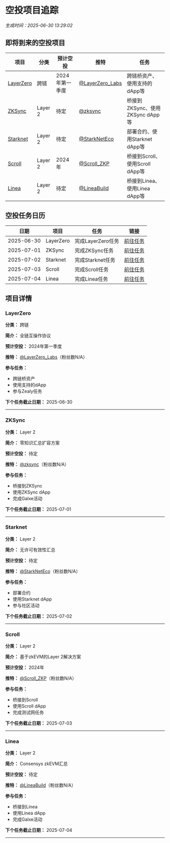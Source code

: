 # 空投项目追踪

*生成时间：2025-06-30 13:29:02*

## 即将到来的空投项目

| 项目 | 分类 | 预计空投 | 推特 | 任务 |
|------|------|----------|------|------|
| [LayerZero](#layerzero) | 跨链 | 2024年第一季度 | [@LayerZero_Labs](https://twitter.com/LayerZero_Labs) | 跨链桥资产、使用支持的dApp等 |
| [ZKSync](#zksync) | Layer 2 | 待定 | [@zksync](https://twitter.com/zksync) | 桥接到ZKSync、使用ZKSync dApp等 |
| [Starknet](#starknet) | Layer 2 | 待定 | [@StarkNetEco](https://twitter.com/StarkNetEco) | 部署合约、使用Starknet dApp等 |
| [Scroll](#scroll) | Layer 2 | 2024年 | [@Scroll_ZKP](https://twitter.com/Scroll_ZKP) | 桥接到Scroll、使用Scroll dApp等 |
| [Linea](#linea) | Layer 2 | 待定 | [@LineaBuild](https://twitter.com/LineaBuild) | 桥接到Linea、使用Linea dApp等 |

## 空投任务日历

| 日期 | 项目 | 任务 | 链接 |
|------|------|------|------|
| 2025-06-30 | LayerZero | 完成LayerZero任务 | [前往任务](https://zealy.io/c/layerzero/questboard) |
| 2025-07-01 | ZKSync | 完成ZKSync任务 | [前往任务](https://zealy.io/c/zksync/questboard) |
| 2025-07-02 | Starknet | 完成Starknet任务 | [前往任务](https://zealy.io/c/starknet/questboard) |
| 2025-07-03 | Scroll | 完成Scroll任务 | [前往任务](https://zealy.io/c/scroll/questboard) |
| 2025-07-04 | Linea | 完成Linea任务 | [前往任务](https://zealy.io/c/linea/questboard) |

## 项目详情

### LayerZero

**分类：** 跨链

**简介：** 全链互操作协议

**预计空投：** 2024年第一季度

**推特：** [@LayerZero_Labs](https://twitter.com/LayerZero_Labs)（粉丝数N/A）

**参与任务：**
- 跨链桥资产
- 使用支持的dApp
- 参与Zealy任务

**下个任务截止日期：** 2025-06-30

---

### ZKSync

**分类：** Layer 2

**简介：** 零知识汇总扩容方案

**预计空投：** 待定

**推特：** [@zksync](https://twitter.com/zksync)（粉丝数N/A）

**参与任务：**
- 桥接到ZKSync
- 使用ZKSync dApp
- 完成Galxe活动

**下个任务截止日期：** 2025-07-01

---

### Starknet

**分类：** Layer 2

**简介：** 无许可有效性汇总

**预计空投：** 待定

**推特：** [@StarkNetEco](https://twitter.com/StarkNetEco)（粉丝数N/A）

**参与任务：**
- 部署合约
- 使用Starknet dApp
- 参与社区活动

**下个任务截止日期：** 2025-07-02

---

### Scroll

**分类：** Layer 2

**简介：** 基于zkEVM的Layer 2解决方案

**预计空投：** 2024年

**推特：** [@Scroll_ZKP](https://twitter.com/Scroll_ZKP)（粉丝数N/A）

**参与任务：**
- 桥接到Scroll
- 使用Scroll dApp
- 完成测试网任务

**下个任务截止日期：** 2025-07-03

---

### Linea

**分类：** Layer 2

**简介：** Consensys zkEVM汇总

**预计空投：** 待定

**推特：** [@LineaBuild](https://twitter.com/LineaBuild)（粉丝数N/A）

**参与任务：**
- 桥接到Linea
- 使用Linea dApp
- 完成Galxe活动

**下个任务截止日期：** 2025-07-04

--- 